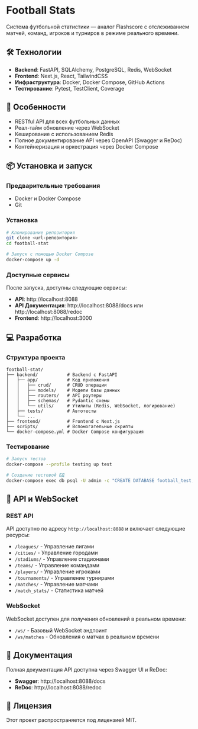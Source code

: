 # Football Stats

Система футбольной статистики — аналог Flashscore с отслеживанием матчей, команд, игроков и турниров в режиме реального времени.

## 🛠️ Технологии

- **Backend**: FastAPI, SQLAlchemy, PostgreSQL, Redis, WebSocket
- **Frontend**: Next.js, React, TailwindCSS
- **Инфраструктура**: Docker, Docker Compose, GitHub Actions
- **Тестирование**: Pytest, TestClient, Coverage

## 🚀 Особенности

- RESTful API для всех футбольных данных
- Реал-тайм обновление через WebSocket
- Кеширование с использованием Redis
- Полное документирование API через OpenAPI (Swagger и ReDoc)
- Контейнеризация и оркестрация через Docker Compose

## 📦 Установка и запуск

### Предварительные требования

- Docker и Docker Compose
- Git

### Установка

```bash
# Клонирование репозитория
git clone <url-репозитория>
cd football-stat

# Запуск с помощью Docker Compose
docker-compose up -d
```

### Доступные сервисы

После запуска, доступны следующие сервисы:

- **API**: http://localhost:8088
- **API Документация**: http://localhost:8088/docs или http://localhost:8088/redoc
- **Frontend**: http://localhost:3000

## 💻 Разработка

### Структура проекта

```
football-stat/
├── backend/           # Backend с FastAPI
│   ├── app/           # Код приложения
│   │   ├── crud/      # CRUD операции
│   │   ├── models/    # Модели базы данных
│   │   ├── routers/   # API роутеры
│   │   ├── schemas/   # Pydantic схемы
│   │   └── utils/     # Утилиты (Redis, WebSocket, логирование)
│   ├── tests/         # Автотесты
│   └── ...
├── frontend/          # Frontend с Next.js
├── scripts/           # Вспомогательные скрипты
└── docker-compose.yml # Docker Compose конфигурация
```

### Тестирование

```bash
# Запуск тестов
docker-compose --profile testing up test

# Создание тестовой БД
docker-compose exec db psql -U admin -c "CREATE DATABASE football_test;"
```

## 📱 API и WebSocket

### REST API

API доступно по адресу `http://localhost:8088` и включает следующие ресурсы:

- `/leagues/` - Управление лигами
- `/cities/` - Управление городами
- `/stadiums/` - Управление стадионами
- `/teams/` - Управление командами
- `/players/` - Управление игроками
- `/tournaments/` - Управление турнирами
- `/matches/` - Управление матчами
- `/match_stats/` - Статистика матчей

### WebSocket

WebSocket доступен для получения обновлений в реальном времени:

- `/ws/` - Базовый WebSocket эндпоинт
- `/ws/matches` - Обновления о матчах в реальном времени

## 📝 Документация

Полная документация API доступна через Swagger UI и ReDoc:

- **Swagger**: http://localhost:8088/docs
- **ReDoc**: http://localhost:8088/redoc

## 📄 Лицензия

Этот проект распространяется под лицензией MIT. 